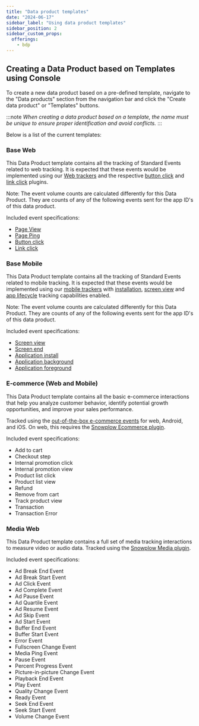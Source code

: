 ```yaml
---
title: "Data product templates"
date: "2024-06-17"
sidebar_label: "Using data product templates"
sidebar_position: 2
sidebar_custom_props:
  offerings:
    - bdp
---
```


## Creating a Data Product based on Templates using Console

To create a new data product based on a pre-defined template, navigate to the "Data products" section from the navigation bar and click the "Create data product" or "Templates" buttons.

:::note
_When creating a data product based on a template, the name must be unique to ensure proper identification and avoid conflicts._
:::

Below is a list of the current templates:

### Base Web

This Data Product template contains all the tracking of Standard Events related to web tracking. It is expected that these events would be implemented using our [Web trackers](/docs/sources/trackers/javascript-trackers/web-tracker/index.md) and the respective [button click](/docs/sources/trackers/javascript-trackers/web-tracker/tracking-events/button-click/index.md) and [link click](/docs/sources/trackers/javascript-trackers/web-tracker/tracking-events/link-click/index.md) plugins.

Note: The event volume counts are calculated differently for this Data Product. They are counts of any of the following events sent for the app ID's of this data product.

Included event specifications:

* [Page View](/docs/sources/trackers/javascript-trackers/web-tracker/tracking-events/page-views/index.md)
* [Page Ping](/docs/sources/trackers/javascript-trackers/web-tracker/tracking-events/activity-page-pings/index.md)
* [Button click](/docs/sources/trackers/javascript-trackers/web-tracker/tracking-events/button-click/index.md)
* [Link click](/docs/sources/trackers/javascript-trackers/web-tracker/tracking-events/link-click/index.md)

### Base Mobile

This Data Product template contains all the tracking of Standard Events related to mobile tracking. It is expected that these events would be implemented using our [mobile trackers](/docs/sources/trackers/mobile-trackers/index.md) with [installation](/docs/sources/trackers/mobile-trackers/tracking-events/installation-tracking/index.md), [screen view](/docs/sources/trackers/mobile-trackers/tracking-events/screen-tracking/index.md) and [app lifecycle](/docs/sources/trackers/mobile-trackers/tracking-events/lifecycle-tracking/index.md) tracking capabilities enabled.

Note: The event volume counts are calculated differently for this Data Product. They are counts of any of the following events sent for the app ID's of this data product.

Included event specifications:

* [Screen view](/docs/events/ootb-data/page-and-screen-view-events/index.md#screen-view-events)
* [Screen end](/docs/events/ootb-data/page-activity-tracking/index.md#screen-end-event)
* [Application install](/docs/events/ootb-data/mobile-lifecycle-events/index.md#install-event)
* [Application background](/docs/events/ootb-data/mobile-lifecycle-events/index.md#background-event)
* [Application foreground](/docs/events/ootb-data/mobile-lifecycle-events/index.md#foreground-event)

### E-commerce (Web and Mobile)

This Data Product template contains all the basic e-commerce interactions that help you analyze customer behavior, identify potential growth opportunities, and improve your sales performance.

Tracked using the [out-of-the-box e-commerce events](/docs/events/ootb-data/ecommerce-events/index.md) for web, Android, and iOS. On web, this requires the [Snowplow Ecommerce plugin](/docs/sources/trackers/javascript-trackers/web-tracker/tracking-events/ecommerce/index.md).

Included event specifications:

* Add to cart
* Checkout step
* Internal promotion click
* Internal promotion view
* Product list click
* Product list view
* Refund
* Remove from cart
* Track product view
* Transaction
* Transaction Error

### Media Web

This Data Product template contains a full set of media tracking interactions to measure video or audio data.
Tracked using the [Snowplow Media plugin](https://docs.snowplow.io/docs/sources/trackers/javascript-trackers/web-tracker/tracking-events/media/snowplow/).

Included event specifications:

* Ad Break End Event
* Ad Break Start Event
* Ad Click Event
* Ad Complete Event
* Ad Pause Event
* Ad Quartile Event
* Ad Resume Event
* Ad Skip Event
* Ad Start Event
* Buffer End Event
* Buffer Start Event
* Error Event
* Fullscreen Change Event
* Media Ping Event
* Pause Event
* Percent Progress Event
* Picture-in-picture Change Event
* Playback End Event
* Play Event
* Quality Change Event
* Ready Event
* Seek End Event
* Seek Start Event
* Volume Change Event

